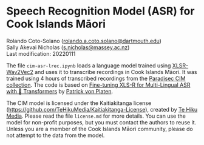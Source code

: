 # Speech Recognition Model (ASR) for Cook Islands Māori
Rolando Coto-Solano (rolando.a.coto.solano@dartmouth.edu)<br>
Sally Akevai Nicholas (s.nicholas@massey.ac.nz)<br>
Last modification: 20220111

The file `cim-asr-lrec.ipynb` loads a language model trained using [XLSR-Wav2Vec2](https://huggingface.co/docs/transformers/model_doc/xlsr_wav2vec2) and uses it to transcribe recordings in Cook Islands Māori. It was trained using 4 hours of transcribed recordings from the [Paradisec CIM collection](https://catalog.paradisec.org.au/collections/SN1). The code is based on [Fine-tuning XLS-R for Multi-Lingual ASR with 🤗 Transformers](https://huggingface.co/blog/fine-tune-xlsr-wav2vec2) by [Patrick von Platen](https://huggingface.co/patrickvonplaten).

The CIM model is licensed under the Kaitiakitanga license (https://github.com/TeHikuMedia/Kaitiakitanga-License), created by [Te Hiku Media](https://tehiku.nz/). Please read the file `license.md` for more details. You can use the model for non-profit purposes, but you must contact the authors to reuse it. Unless you are a member of the Cook Islands Māori community, please do not attempt to the data from the model.

